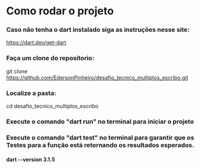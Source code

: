 # Como rodar o projeto

### Caso não tenha o dart instalado siga as instruções nesse site:
https://dart.dev/get-dart

### Faça um clone do repositorio:
git clone https://github.com/EdersonPinheiro/desafio_tecnico_multiplos_escribo.git

### Localize a pasta:
cd desafio_tecnico_multiplos_escribo

### Execute o comando "dart run" no terminal para iniciar o projeto

### Execute o comando "dart test" no terminal para garantir que os Testes para a função está retornando os resultados esperados.
#### dart --version 3.1.5
